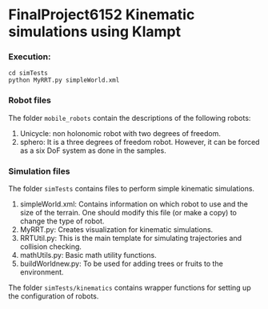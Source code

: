 # FinalProject6152 Kinematic simulations using Klampt

### Execution:
```
cd simTests
python MyRRT.py simpleWorld.xml
```

### Robot files

  The folder `mobile_robots` contain the descriptions of the following robots:
1. Unicycle: non holonomic robot with two degrees of freedom.
2. sphero: It is a three degrees of freedom robot. However, it can be forced as
   a six DoF system as done in the samples.

### Simulation files

   The folder `simTests` contains files to perform simple kinematic simulations.
   1. simpleWorld.xml: Contains information on which robot to use and the size
      of the terrain. One should modify this file (or make a copy) to change the type of robot.
   2. MyRRT.py: Creates visualization for kinematic simulations.
   3. RRTUtil.py: This is the main template for simulating trajectories and collision checking.
   4. mathUtils.py: Basic math utility functions.
   5. buildWorldnew.py: To be used for adding trees or fruits to the environment.
    
   The folder `simTests/kinematics` contains wrapper functions for setting up
   the configuration of robots.
 
